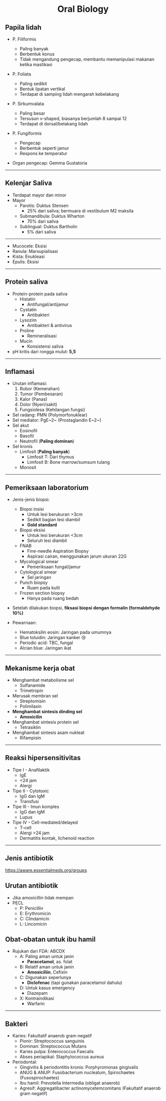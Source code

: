# <center>Oral Biology</center>

## Papila lidah

- P. Filiformis 

	- Paling banyak
	- Berbentuk konus
	- Tidak mengandung pengecap, membantu memanipulasi makanan ketika mastikasi

- P. Foliata

	- Paling sedikit
	- Bentuk lipatan vertikal
	- Terdapat di samping lidah mengarah kebelakang

- P. Sirkumvalata

	- Paling besar
	- Tersusun v-shaped, biasanya berjumlah 8 sampai 12
	- Terdapat di dorsal/belakang lidah

- P. Fungiformis

	- Pengecap
	- Berbentuk seperti jamur
	- Respons ke temperatur

- Organ pengecap: Gemma Gustatoria

---

## Kelenjar Saliva

- Terdapat mayor dan minor
- Mayor
	- Parotis: Duktus Stensen
		- 25% dari saliva; bermuara di vestibulum M2 maksila
	- Submandibula: Duktus Wharton
		- 70% dari saliva
	- Sublingual: Duktus Bartholin
		- 5% dari saliva

---

- Mucocele: Eksisi
- Ranula: Marsupialisasi
- Kista: Enukleasi
- Epulis: Eksisi

---

## Protein saliva

- Protein-protein pada saliva
	- Histatin
		- Antifungal/antijamur
	- Cystatin
		- Antibakteri
	- Lysozim
		- Antibakteri & antivirus
	- Proline
		- Remineralisasi
	- Mucin
		- Konsistensi saliva
- pH kritis dari rongga mulut: **5,5**

---

## Inflamasi

- Urutan inflamasi:
	1.	Rubor (Kemerahan)
	2.	Tumor (Pembesaran)
	3.	Kalor (Panas)
	4.	Dolor (Nyeri/sakit)
	5.	Fungsiolesa (Kehilangan fungsi)
- Sel radang: PMN (Polymorfonuklear)
- Sel mediator: PgE~2~ (Prostaglandin E~2~)
- Sel akut
	- Eosinofil
	- Basofil
	- Neutrofil (**Paling dominan**)
- Sel kronis
	- Limfosit (**Paling banyak**)
		- Limfosit T: Dari thymus
		- Limfosit B: Bone marrow/sumsum tulang
	- Monosit

---

## Pemeriksaan laboratorium

- Jenis-jenis biopsi:

	- Biopsi insisi
		- Untuk lesi berukuran &gt;3cm
		- Sedikit bagian lesi diambil
		- **Gold standard**
	- Biopsi eksisi
		- Untuk lesi berukuran &lt;3cm
		- Seluruh lesi diambil
	- FNAB
		- Fine-needle Aspiration Biopsy
		- Aspirasi cairan, menggunakan jarum ukuran 22G
	- Mycological smear
		- Pemeriksaan fungal/jamur
	- Cytological smear
		- Sel jaringan
	- Punch biopsy
		- Ruam pada kulit
	- Frozen section biopsy
		- Hanya pada ruang bedah

- Setelah dilakukan biopsi, **fiksasi biopsi dengan formalin (formaldehyde 10%)**

- Pewarnaan:
	- Hematoksilin eosin: Jaringan pada umumnya
	- Blue toluidin: Jaringan kanker 😢
	- Periodic acid: TBC, fungal
	- Alcian blue: Jaringan ikat

---

## Mekanisme kerja obat

- Menghambat metabolisme sel
	- Sulfanamide
	- Trimetropin
- Merusak membran sel
	- Streptomisin
	- Polimilasin
- **Menghambat sintesis dinding sel**
	- **Amoxicilin**
- Menghambat sintesis protein sel
	- Tetrasiklin
- Menghambat sintesis asam nukleat
	- Rifampisin

---

## Reaksi hipersensitivitas

- Tipe I - Anafilaktik
	- IgE
	- &lt;24 jam
	- Alergi
- Tipe II - Cytotoxic
	- IgG dan IgM
	- Transfusi
- Tipe III - Imun komples
	- IgG dan IgM
	- Lupus
- Tipe IV - Cell-mediated/delayed
	- T-cell
	- Alergi &gt;24 jam
	- Dermatitis kontak, lichenoid reaction

---

## Jenis antibiotik

https://aware.essentialmeds.org/groups

## Urutan antibiotik

- Jika amoxicillin tidak mempan
- PECL
	- P: Penicillin
	- E: Erythromicin
	- C: Clindamicin
	- L: Lincomicin

## Obat-obatan untuk ibu hamil

- Rujukan dari FDA: ABCDX
	- A: Paling aman untuk janin
		- **Paracetamol**, as. folat
	- B: Relatif aman untuk janin
		- **Amoxiciliin**, Cefixin
	- C: Digunakan seperlunya
		- **Diclofenac** (tapi gunakan paracetamol dahulu)
	- D: Untuk kasus emergency
		- Diazepam
	- X: Kontraindikasi
		- Warfarin

---

## Bakteri

- Karies: Fakultatif anaerob gram negatif
	- Pionir: Streptococcus sanguinis
	- Dominan: Streptococcus Mutans
	- Karies pulpa: Enterococcus Faecalis
	- Abses periapikal: Staphylococcus aureus
- Periodontal:
	- Gingivitis & periodontitis kronis: Porphyromonas gingivalis
	- ANUG & ANUP: Fusobacterium nucleatum, Spirochaetes (Fusospirochaetes)
	- Ibu hamil: Prevotella Intermedia (obligat anaerob)
	- Agresif: Aggregatibacter actinomycetemcomitans (Fakultatif anaerob gram negatif)
